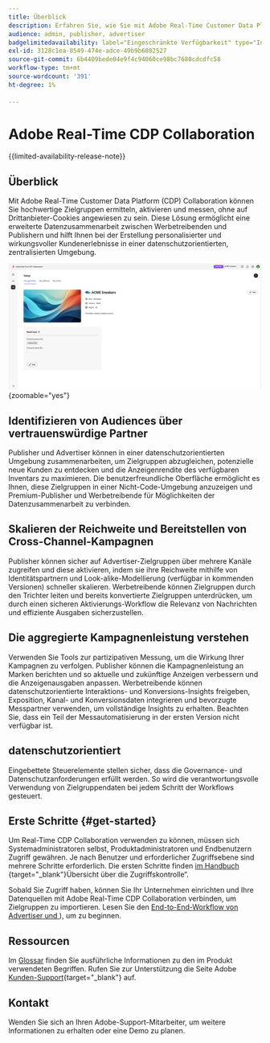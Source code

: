 ```yaml
---
title: Überblick
description: Erfahren Sie, wie Sie mit Adobe Real-Time Customer Data Platform (CDP) Collaboration hochwertige Zielgruppen ermitteln, aktivieren und messen können, ohne auf Drittanbieter-Cookies angewiesen zu sein.
audience: admin, publisher, advertiser
badgelimitedavailability: label="Eingeschränkte Verfügbarkeit" type="Informative" url="https://helpx.adobe.com/de/legal/product-descriptions/real-time-customer-data-platform-collaboration.html newtab=true"
exl-id: 3128c1ea-8549-474e-adce-49b9b6802527
source-git-commit: 6b4409bede04e9f4c94060ce98bc7680cdcdfc58
workflow-type: tm+mt
source-wordcount: '391'
ht-degree: 1%

---
```


# Adobe Real-Time CDP Collaboration

{{limited-availability-release-note}}

## Überblick

Mit Adobe Real-Time Customer Data Platform (CDP) Collaboration können Sie hochwertige Zielgruppen ermitteln, aktivieren und messen, ohne auf Drittanbieter-Cookies angewiesen zu sein. Diese Lösung ermöglicht eine erweiterte Datenzusammenarbeit zwischen Werbetreibenden und Publishern und hilft Ihnen bei der Erstellung personalisierter und wirkungsvoller Kundenerlebnisse in einer datenschutzorientierten, zentralisierten Umgebung.

![Real-Time CDP Collaboration-Homepage](/help/assets/overview/homepage.png){zoomable="yes"}

## Identifizieren von Audiences über vertrauenswürdige Partner

Publisher und Advertiser können in einer datenschutzorientierten Umgebung zusammenarbeiten, um Zielgruppen abzugleichen, potenzielle neue Kunden zu entdecken und die Anzeigenrendite des verfügbaren Inventars zu maximieren. Die benutzerfreundliche Oberfläche ermöglicht es Ihnen, diese Zielgruppen in einer Nicht-Code-Umgebung anzuzeigen und Premium-Publisher und Werbetreibende für Möglichkeiten der Datenzusammenarbeit zu verbinden.

## Skalieren der Reichweite und Bereitstellen von Cross-Channel-Kampagnen

Publisher können sicher auf Advertiser-Zielgruppen über mehrere Kanäle zugreifen und diese aktivieren, indem sie ihre Reichweite mithilfe von Identitätspartnern und Look-alike-Modellierung (verfügbar in kommenden Versionen) schneller skalieren. Werbetreibende können Zielgruppen durch den Trichter leiten und bereits konvertierte Zielgruppen unterdrücken, um durch einen sicheren Aktivierungs-Workflow die Relevanz von Nachrichten und effiziente Ausgaben sicherzustellen.

## Die aggregierte Kampagnenleistung verstehen

Verwenden Sie Tools zur partizipativen Messung, um die Wirkung Ihrer Kampagnen zu verfolgen. Publisher können die Kampagnenleistung an Marken berichten und so aktuelle und zukünftige Anzeigen verbessern und die Anzeigenausgaben anpassen. Werbetreibende können datenschutzorientierte Interaktions- und Konversions-Insights freigeben, Exposition, Kanal- und Konversionsdaten integrieren und bevorzugte Messpartner verwenden, um vollständige Insights zu erhalten. Beachten Sie, dass ein Teil der Messautomatisierung in der ersten Version nicht verfügbar ist.

## datenschutzorientiert

Eingebettete Steuerelemente stellen sicher, dass die Governance- und Datenschutzanforderungen erfüllt werden. So wird die verantwortungsvolle Verwendung von Zielgruppendaten bei jedem Schritt der Workflows gesteuert.

<!--

## Additional benefits

### Agnostic and interoperable

Bring in audiences from various sources such as Real-Time CDP, data warehouses (available in an upcoming release), and other partners, efficiently connecting your data collaboration application to other Adobe Experience Platform tools.

### Built-in reputation

Trusted by leading global brands, Adobe brings a strong foundation in identity, audience collaboration, and activation, offering closed-loop and marketer-friendly workflows for data collaboration.

-->

## Erste Schritte {#get-started}

Um Real-Time CDP Collaboration verwenden zu können, müssen sich Systemadministratoren selbst, Produktadministratoren und Endbenutzern Zugriff gewähren. Je nach Benutzer und erforderlicher Zugriffsebene sind mehrere Schritte erforderlich. Die ersten Schritte finden [ im Handbuch ](/help/guide/permissions/overview.md){target="_blank"}Übersicht über die Zugriffskontrolle“.

Sobald Sie Zugriff haben, können Sie Ihr Unternehmen einrichten und Ihre Datenquellen mit Adobe Real-Time CDP Collaboration verbinden, um Zielgruppen zu importieren. Lesen Sie den [End-to-End-Workflow von Advertiser und ](/help/guide/end-to-end-workflow.md)), um zu beginnen.

<!-- Utilize the collaboration tools to compare and manage audiences effectively. Leverage real-time insights to inform your marketing strategies and deliver personalized customer experiences.  -->

## Ressourcen

Im [Glossar](/help/guide/glossary.md) finden Sie ausführliche Informationen zu den im Produkt verwendeten Begriffen. Rufen Sie zur Unterstützung die Seite Adobe [Kunden-Support](https://experienceleague.adobe.com/home?lang=de&amp;support-tab=open-ticket#support){target="_blank"} auf.

## Kontakt

Wenden Sie sich an Ihren Adobe-Support-Mitarbeiter, um weitere Informationen zu erhalten oder eine Demo zu planen.
